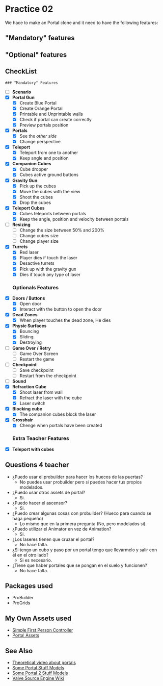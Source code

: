 # Practice 02

We hace to make an Portal clone and it need to have the following features:

## "Mandatory" features

## "Optional" features

## CheckList
	### "Mandatory" Features
- [ ] **Scenario**
- [x] **Portal Gun**
	- [x] Create Blue Portal
	- [x] Create Orange Portal
	- [x] Printable and Unprintable walls
	- [x] Check if portal can create correctly
	- [x] Preview portals position
- [x] **Portals**
	- [x] See the *other side*
	- [x] Change perspective
- [x] **Teleport**
	- [x] Teleport from one to another
	- [x] Keep angle and position
- [x] **Companion Cubes**
	- [x] Cube dropper
	- [x] Cubes active ground buttons
- [x] **Gravity Gun**
	- [x] Pick up the cubes
	- [x] Move the cubes with the view
	- [x] Shoot the cubes
	- [x] Drop the cubes
- [x] **Teleport Cubes**
	- [x] Cubes teleports between portals
	- [x] Keep the angle, position and velocity between portals
- [ ] **Resizing**
	- [ ] Change the size between 50% and 200%
	- [ ] Change cubes size
	- [ ] Change player size
- [x] **Turrets**
	- [x] Red laser
	- [x] Player dies if touch the laser
	- [x] Desactive turrets
	- [x] Pick up with the gravity gun
	- [x] Dies if touch any type of laser
	### Optionals Features
- [x] **Doors / Buttons**
	- [x] Open door
	- [x] Interact with the button to open the door
- [x] **Dead Zones**
	- [x] When player touches the dead zone, He dies
- [x] **Physic Surfaces**
	- [x] Bouncing
	- [x] Sliding
	- [x] Destroying
- [ ] **Game Over / Retry**
	- [ ] Game Over Screen
	- [ ] Restart the game
- [ ] **Checkpoint**
	- [ ] Save checkpoint
	- [ ] Restart from the checkpoint
- [ ] **Sound**
- [x] **Refraction Cube**
	- [x] Shoot laser from wall
	- [x] Refract the laser with the cube
	- [x] Laser switch
- [x] **Blocking cube**
	- [x] The companion cubes block the laser
- [x] **Crosshair**
	- [x] Chenge when portals have been created

	### Extra Teacher Features
- [x] **Teleport with cubes**

## Questions 4 teacher

- ¿Puedo usar el probuilder para hacer los huecos de las puertas?
	- No puedes usar probuilder pero si puedes hacer tus propios modelados.
- ¿Puedo usar otros assets de portal?
	- Si.
- ¿Puedo hacer el ascensor?
	- Si.
- ¿Puedo crear algunas cosas con probuilder? (Hueco para cuando se haga pequeño)
	- Lo mismo que en la primera pregunta (No, pero modelados si).
- ¿Puedo utilizar el Animator en vez de Animation?
	- Si.
- ¿Los laseres tienen que cruzar el portal?
	- No hace falta.
- ¿Si tengo un cubo y paso por un portal tengo que llevarmelo y salir con él en el otro lado?
	- Si es necesario.
- ¿Tiene que haber portales que se pongan en el suelo y funcionen?
	- No hace falta.

## Packages used

- ProBuilder
- ProGrids

## My Own Assets used

- [Simple First Person Controller](http://magicdvstudio.com/assets/simpleFirstPersonController.unitypackage)
- [Portal Assets](http://magicdvstudio.com/assets/PortalAssets_magicdidac.unitypackage)

## See Also

- [Theoretical video about portals](https://www.youtube.com/watch?v=_SmPR5mvH7w) 
- [Some Portal Stuff Models](https://www.models-resource.com/pc_computer/portal)
- [Some Portal 2 Stuff Models](https://www.models-resource.com/pc_computer/portal2)
- [Valve Source Engine Wiki](https://developer.valvesoftware.com/wiki/Main_Page)
